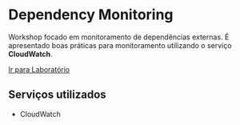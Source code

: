 # Dependency Monitoring

Workshop focado em monitoramento de dependências externas. É apresentado boas práticas para monitoramento utilizando o serviço **CloudWatch**.

[Ir para Laboratório](https://www.wellarchitectedlabs.com/operational-excellence/100_labs/100_dependency_monitoring/)

## Serviços utilizados

- CloudWatch
